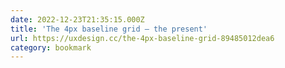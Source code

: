 ```yaml
---
date: 2022-12-23T21:35:15.000Z
title: 'The 4px baseline grid — the present'
url: https://uxdesign.cc/the-4px-baseline-grid-89485012dea6
category: bookmark
---
```


